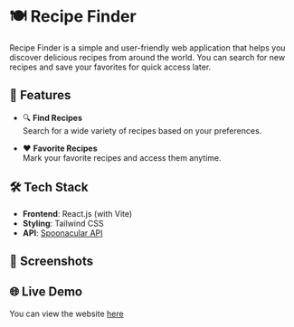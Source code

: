 # 🍽️ Recipe Finder

Recipe Finder is a simple and user-friendly web application that helps you discover delicious recipes from around the world. You can search for new recipes and save your favorites for quick access later.

## 🚀 Features

- 🔍 **Find Recipes**  
  Search for a wide variety of recipes based on your preferences.

- ❤️ **Favorite Recipes**  
  Mark your favorite recipes and access them anytime.

## 🛠️ Tech Stack

- **Frontend**: React.js (with Vite)
- **Styling**: Tailwind CSS
- **API**: [Spoonacular API](https://spoonacular.com/food-api)

## 📸 Screenshots

[](public/screenshot.png.png)


## 🌐 Live Demo
You can view the website [here](https://aashnasrecipefinder.netlify.app/)


